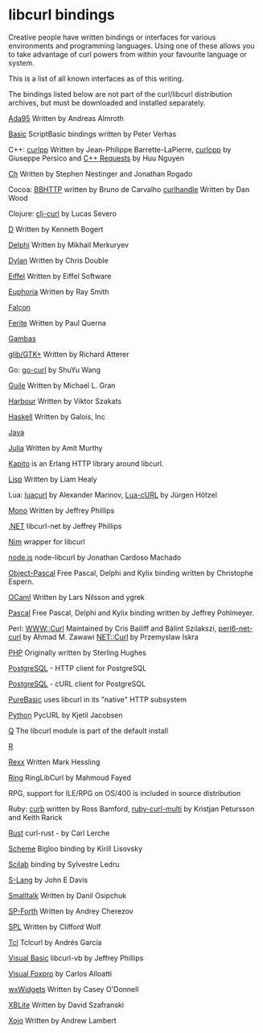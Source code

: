 libcurl bindings
================

 Creative people have written bindings or interfaces for various environments
 and programming languages. Using one of these allows you to take advantage of
 curl powers from within your favourite language or system.

 This is a list of all known interfaces as of this writing.

 The bindings listed below are not part of the curl/libcurl distribution
 archives, but must be downloaded and installed separately.

[Ada95](https://web.archive.org/web/20070403105909/www.almroth.com/adacurl/index.html) Written by Andreas Almroth

[Basic](https://scriptbasic.com/) ScriptBasic bindings written by Peter Verhas

C++: [curlpp](https://curlpp.org/) Written by Jean-Philippe Barrette-LaPierre,
[curlcpp](https://github.com/JosephP91/curlcpp) by Giuseppe Persico and [C++
Requests](https://github.com/libcpr/cpr) by Huu Nguyen

[Ch](https://chcurl.sourceforge.io/) Written by Stephen Nestinger and Jonathan Rogado

Cocoa: [BBHTTP](https://github.com/biasedbit/BBHTTP) written by Bruno de Carvalho
[curlhandle](https://github.com/karelia/curlhandle) Written by Dan Wood

Clojure: [clj-curl](https://github.com/lsevero/clj-curl) by Lucas Severo

[D](https://dlang.org/library/std/net/curl.html) Written by Kenneth Bogert

[Delphi](https://github.com/Mercury13/curl4delphi) Written by Mikhail Merkuryev

[Dylan](https://dylanlibs.sourceforge.io/) Written by Chris Double

[Eiffel](https://iron.eiffel.com/repository/20.11/package/ABEF6975-37AC-45FD-9C67-52D10BA0669B) Written by Eiffel Software

[Euphoria](https://web.archive.org/web/20050204080544/rays-web.com/eulibcurl.htm) Written by Ray Smith

[Falcon](http://www.falconpl.org/index.ftd?page_id=prjs&prj_id=curl)

[Ferite](https://web.archive.org/web/20150102192018/ferite.org/) Written by Paul Querna

[Gambas](https://gambas.sourceforge.io/)

[glib/GTK+](https://web.archive.org/web/20100526203452/atterer.net/glibcurl) Written by Richard Atterer

Go: [go-curl](https://github.com/andelf/go-curl) by ShuYu Wang

[Guile](https://www.lonelycactus.com/guile-curl.html) Written by Michael L. Gran

[Harbour](https://github.com/vszakats/hb/tree/main/contrib/hbcurl) Written by Viktor Szakats

[Haskell](https://hackage.haskell.org/package/curl) Written by Galois, Inc

[Java](https://github.com/pjlegato/curl-java)

[Julia](https://github.com/JuliaWeb/LibCURL.jl) Written by Amit Murthy

[Kapito](https://github.com/puzza007/katipo) is an Erlang HTTP library around libcurl.

[Lisp](https://common-lisp.net/project/cl-curl/) Written by Liam Healy

Lua: [luacurl](https://web.archive.org/web/20201205052437/luacurl.luaforge.net/) by Alexander Marinov, [Lua-cURL](https://github.com/Lua-cURL) by Jürgen Hötzel

[Mono](https://web.archive.org/web/20070606064500/https://forge.novell.com/modules/xfmod/project/?libcurl-mono) Written by Jeffrey Phillips

[.NET](https://sourceforge.net/projects/libcurl-net/) libcurl-net by Jeffrey Phillips

[Nim](https://nimble.directory/pkg/libcurl) wrapper for libcurl

[node.js](https://github.com/JCMais/node-libcurl) node-libcurl by Jonathan Cardoso Machado

[Object-Pascal](https://web.archive.org/web/20020610214926/www.tekool.com/opcurl) Free Pascal, Delphi and Kylix binding written by Christophe Espern.

[OCaml](https://opam.ocaml.org/packages/ocurl/) Written by Lars Nilsson and ygrek

[Pascal](https://web.archive.org/web/20030804091414/houston.quik.com/jkp/curlpas/) Free Pascal, Delphi and Kylix binding written by Jeffrey Pohlmeyer.

Perl: [WWW::Curl](https://github.com/szbalint/WWW--Curl) Maintained by Cris
Bailiff and Bálint Szilakszi,
[perl6-net-curl](https://github.com/azawawi/perl6-net-curl) by Ahmad M. Zawawi
[NET::Curl](https://metacpan.org/pod/Net::Curl) by Przemyslaw Iskra

[PHP](https://php.net/curl) Originally written by Sterling Hughes

[PostgreSQL](https://github.com/pramsey/pgsql-http) - HTTP client for PostgreSQL

[PostgreSQL](https://github.com/RekGRpth/pg_curl) - cURL client for PostgreSQL

[PureBasic](https://www.purebasic.com/documentation/http/index.html) uses libcurl in its "native" HTTP subsystem

[Python](http://pycurl.io/) PycURL by Kjetil Jacobsen

[Q](https://q-lang.sourceforge.io/) The libcurl module is part of the default install

[R](https://cran.r-project.org/package=curl)

[Rexx](https://rexxcurl.sourceforge.io/) Written Mark Hessling

[Ring](https://ring-lang.sourceforge.io/doc1.3/libcurl.html) RingLibCurl by Mahmoud Fayed

RPG, support for ILE/RPG on OS/400 is included in source distribution

Ruby: [curb](https://github.com/taf2/curb) written by Ross Bamford,
[ruby-curl-multi](https://github.com/kball/curl_multi.rb) by Kristjan Petursson and Keith Rarick

[Rust](https://github.com/alexcrichton/curl-rust) curl-rust - by Carl Lerche

[Scheme](http://www.metapaper.net/lisovsky/web/curl/) Bigloo binding by Kirill Lisovsky

[Scilab](https://help.scilab.org/docs/current/fr_FR/getURL.html) binding by Sylvestre Ledru

[S-Lang](https://www.jedsoft.org/slang/modules/curl.html) by John E Davis

[Smalltalk](https://www.squeaksource.com/CurlPlugin/) Written by Danil Osipchuk

[SP-Forth](https://sourceforge.net/p/spf/spf/ci/master/tree/devel/~ac/lib/lin/curl/) Written by Andrey Cherezov

[SPL](http://www.clifford.at/spl/) Written by Clifford Wolf

[Tcl](https://web.archive.org/web/20160826011806/mirror.yellow5.com/tclcurl/) Tclcurl by Andrés García

[Visual Basic](https://sourceforge.net/projects/libcurl-vb/) libcurl-vb by Jeffrey Phillips

[Visual Foxpro](https://web.archive.org/web/20130730181523/www.ctl32.com.ar/libcurl.asp) by Carlos Alloatti

[wxWidgets](https://wxcode.sourceforge.io/components/wxcurl/) Written by Casey O'Donnell

[XBLite](https://web.archive.org/web/20060426150418/perso.wanadoo.fr/xblite/libraries.html) Written by David Szafranski

[Xojo](https://github.com/charonn0/RB-libcURL) Written by Andrew Lambert
